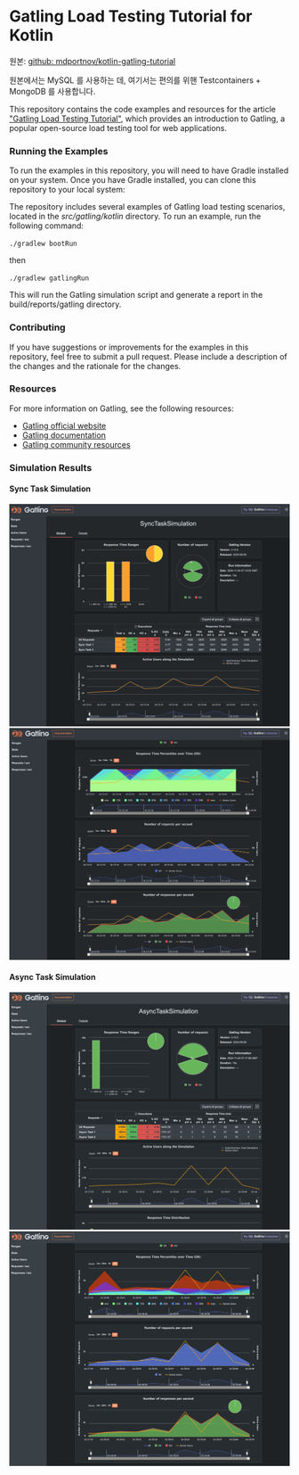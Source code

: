 # Gatling Load Testing Tutorial for Kotlin

원본: [github: mdportnov/kotlin-gatling-tutorial](https://github.com/mdportnov/kotlin-gatling-tutorial)

원본에서는 MySQL 를 사용하는 데, 여기서는 편의를 위핸 Testcontainers + MongoDB 를 사용합니다.

This repository contains the code examples and resources for the
article ["Gatling Load Testing Tutorial"](https://medium.com/@mdportnov/stress-testing-with-gatling-kotlin-part-2-1eb13d489dc9),
which provides
an introduction to Gatling, a popular open-source load testing tool for web applications.

### Running the Examples

To run the examples in this repository, you will need to have Gradle installed on your system. Once you have Gradle
installed, you can clone this repository to your local system:

The repository includes several examples of Gatling load testing scenarios, located in the _src/gatling/kotlin_
directory. To run an example, run the following command:

`./gradlew bootRun`

then

`./gradlew gatlingRun`

This will run the Gatling simulation script and generate a report in the build/reports/gatling directory.

### Contributing

If you have suggestions or improvements for the examples in this repository, feel free to submit a pull request. Please
include a description of the changes and the rationale for the changes.

### Resources

For more information on Gatling, see the following resources:

* [Gatling official website](https://gatling.io/)
* [Gatling documentation](https://gatling.io/docs/)
* [Gatling community resources](https://gatling.io/community/)

### Simulation Results

#### Sync Task Simulation

![Sync Task Simulation Results](./doc/sync-task-simulation.png)
![Sync Task Simulation Results RPS](./doc/sync-task-simulation-rps.png)

#### Async Task Simulation

![Aync Task Simulation Results](./doc/async-task-simulation.png)
![Aync Task Simulation Results RPS](./doc/async-task-simulation-rps.png)
